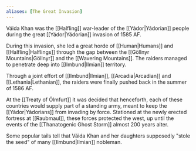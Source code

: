 ```yaml
---
aliases: [The Great Invasion]
---
```

Váida Khan was the [[Halfling]] war-leader of the [[Yádor|Yádorian]] people during the great [[Yádor|Yádorian]] invasion of 1585 AF.

During this invasion, she led a great horde of [[Human|Humans]] and [[Halfling|Halflings]] through the gap between the [[Göllnyr Mountains|Göllnyr]] and the [[Wavering Mountains]]. The raiders managed to penetrate deep into [[Ilmbund|Ilmian]] territory. 

Through a joint effort of [[Ilmbund|Ilmian]], [[Arcadia|Arcadian]] and [[Lethania|Lethanian]], the raiders were finally pushed back in the summer of 1586 AF. 

At the [[Treaty of Ölmfurt]] it was decided that henceforth, each of these countries would supply part of a standing army, meant to keep the [[Yádor|Yádorians]] from invading by force. Stationed at the newly erected fortress at [[Raubmaul]], these forces protected the west, up until the events of the [[Thanatogenic Ghost Storm]] almost 200 years alter.

Some popular tails tell that Váida Khan and her daughters supposedly "stole the seed" of many [[Ilmbund|Ilmian]] nobleman.

